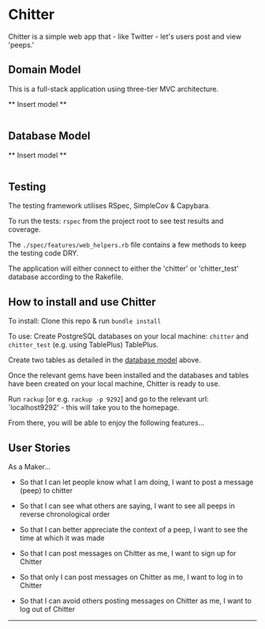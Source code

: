  # Chitter 

Chitter is a simple web app that - like Twitter - let's users post and view 'peeps.' 


## Domain Model

This is a full-stack application using three-tier MVC architecture.  

** Insert model **

```

```


## Database Model

** Insert model **

```

```


## Testing

The testing framework utilises RSpec, SimpleCov & Capybara. 

To run the tests: `rspec` from the project root to see test results and coverage.  

The `./spec/features/web_helpers.rb` file contains a few methods to keep the testing code DRY.

The application will either connect to either the 'chitter' or 'chitter_test' database according to the Rakefile.  



## How to install and use Chitter

To install: Clone this repo & run `bundle install`

To use: Create PostgreSQL databases on your local machine: `chitter` and `chitter_test` (e.g. using TablePlus) TablePlus. 

Create two tables as detailed in the [database model](#database-model) above.

Once the relevant gems have been installed and the databases and tables have been created on your local machine, Chitter is ready to use. 

Run `rackup` [or e.g. `rackup -p 9292`] and go to the relevant url: `localhost9292' -  this will take you to the homepage.  

From there, you will be able to enjoy the following features...



## User Stories

As a Maker...

- So that I can let people know what I am doing,
I want to post a message (peep) to chitter

- So that I can see what others are saying,
I want to see all peeps in reverse chronological order

- So that I can better appreciate the context of a peep,
I want to see the time at which it was made

- So that I can post messages on Chitter as me,
I want to sign up for Chitter

- So that only I can post messages on Chitter as me,
I want to log in to Chitter

- So that I can avoid others posting messages on Chitter as me,
I want to log out of Chitter

-------------------------------------------------------------